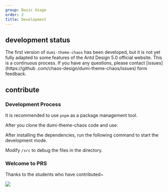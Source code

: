 ```yaml
---
group: Basic Usage
order: 2
title: Development
---
```


## development status

The first version of `dumi-theme-chaos` has been developed, but it is not yet fully adapted to some features of the Antd Design 5.0 official website. This is a continuous process. If you have any questions, please contact [issues](https://github .com/chaos-design/dumi-theme-chaos/issues) form feedback.

## contribute

### Development Process

It is recommended to use `pnpm` as a package management tool.

After you clone the dumi-theme-chaos code and use:

<InstallDependencies
  pnpm='$ pnpm install'
  npm='$ npm install'
  yarn='$ yarn'
/>

After installing the dependencies, run the following command to start the development mode. 

<InstallDependencies
  pnpm='$ pnpm run start'
  npm='$ npm run start'
  yarn='$ yarn run start'
/>

Modify `/src` to debug the files in the directory.

### Welcome to PRS

Thanks to the students who have contributed~

<p>
  <a href="https://github.com/chaos-design/dumi-theme-chaos/graphs/contributors">
    <img src="https://contrib.rocks/image?repo=chaos-design/dumi-theme-chaos" />
  </a>
</p>
